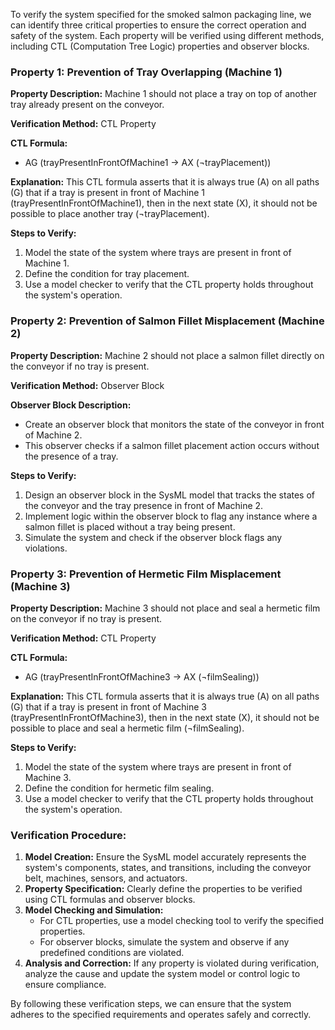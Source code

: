 To verify the system specified for the smoked salmon packaging line, we can identify three critical properties to ensure the correct operation and safety of the system. Each property will be verified using different methods, including CTL (Computation Tree Logic) properties and observer blocks. 

### Property 1: Prevention of Tray Overlapping (Machine 1)
**Property Description:** Machine 1 should not place a tray on top of another tray already present on the conveyor.

**Verification Method:** CTL Property

**CTL Formula:** 
- AG (trayPresentInFrontOfMachine1 -> AX (¬trayPlacement))

**Explanation:** This CTL formula asserts that it is always true (A) on all paths (G) that if a tray is present in front of Machine 1 (trayPresentInFrontOfMachine1), then in the next state (X), it should not be possible to place another tray (¬trayPlacement).

**Steps to Verify:**
1. Model the state of the system where trays are present in front of Machine 1.
2. Define the condition for tray placement.
3. Use a model checker to verify that the CTL property holds throughout the system's operation.

### Property 2: Prevention of Salmon Fillet Misplacement (Machine 2)
**Property Description:** Machine 2 should not place a salmon fillet directly on the conveyor if no tray is present.

**Verification Method:** Observer Block

**Observer Block Description:**
- Create an observer block that monitors the state of the conveyor in front of Machine 2.
- This observer checks if a salmon fillet placement action occurs without the presence of a tray.

**Steps to Verify:**
1. Design an observer block in the SysML model that tracks the states of the conveyor and the tray presence in front of Machine 2.
2. Implement logic within the observer block to flag any instance where a salmon fillet is placed without a tray being present.
3. Simulate the system and check if the observer block flags any violations.

### Property 3: Prevention of Hermetic Film Misplacement (Machine 3)
**Property Description:** Machine 3 should not place and seal a hermetic film on the conveyor if no tray is present.

**Verification Method:** CTL Property

**CTL Formula:** 
- AG (trayPresentInFrontOfMachine3 -> AX (¬filmSealing))

**Explanation:** This CTL formula asserts that it is always true (A) on all paths (G) that if a tray is present in front of Machine 3 (trayPresentInFrontOfMachine3), then in the next state (X), it should not be possible to place and seal a hermetic film (¬filmSealing).

**Steps to Verify:**
1. Model the state of the system where trays are present in front of Machine 3.
2. Define the condition for hermetic film sealing.
3. Use a model checker to verify that the CTL property holds throughout the system's operation.

### Verification Procedure:
1. **Model Creation:** Ensure the SysML model accurately represents the system's components, states, and transitions, including the conveyor belt, machines, sensors, and actuators.
2. **Property Specification:** Clearly define the properties to be verified using CTL formulas and observer blocks.
3. **Model Checking and Simulation:** 
   - For CTL properties, use a model checking tool to verify the specified properties.
   - For observer blocks, simulate the system and observe if any predefined conditions are violated.
4. **Analysis and Correction:** If any property is violated during verification, analyze the cause and update the system model or control logic to ensure compliance.

By following these verification steps, we can ensure that the system adheres to the specified requirements and operates safely and correctly.
